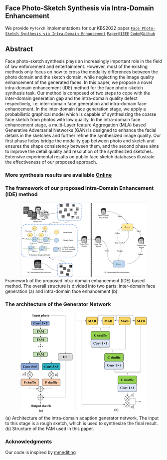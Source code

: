 ## Face Photo-Sketch Synthesis via Intra-Domain Enhancement

We provide `PyTorch` implementations for our KBS2022 paper [`Face Photo-Sketch Synthesis via Intra-Domain Enhancement`](https://www.sciencedirect.com/science/article/pii/S0950705122011194) 
[`Paper@IEEE`](https://www.sciencedirect.com/science/article/pii/S0950705122011194)   [`Code@Github`](https://github.com/shenhaiyoualn/idesketch)  


## Abstract

Face photo-sketch synthesis plays an increasingly important role in the field of law enforcement and entertainment. However, most of the existing methods only focus on how to cross the modality differences between the photo domain and the sketch domain, while neglecting the image quality enhancement of the generated faces. In this paper, we propose a novel intra-domain enhancement (IDE) method for the face photo-sketch synthesis task. Our method is composed of two steps to cope with the inter-domain generation gap and the intra-domain quality defect respectively, i.e. inter-domain face generation and intra-domain face enhancement. In the inter-domain face generation stage, we apply a probabilistic graphical model which is capable of synthesizing the coarse face sketch from photos with low quality. In the intra-domain face enhancement stage, a multi-Layer feature Aggregation (MLA) based Generative Adversarial Networks (GAN) is designed to enhance the facial details in the sketches and further refine the synthesized image quality. Our first phase helps bridge the modality gap between photo and sketch and ensures the shape consistency between them, and the second phase aims to improve the detail quality and resolution of the synthesized sketches. Extensive experimental results on public face sketch databases illustrate the effectiveness of our proposed approach.

### More synthesis results are available [Online](https://github.com/shenhaiyoualn/idesketch/tree/main/imgs/fine-sketch)

### The framework of our proposed Intra-Domain  Enhancement (IDE) method
<div align="center">
	<img src="imgs/ide.PNG" width="80%" height="10%"/>
</div>
</a>
Framework of the proposed intra-domain enhancement (IDE) based method. The overall structure is divided into two parts: inter-domain face generation (a) and intra-domain face enhancement (b).

### The architecture of the Generator Network

<div align="center">
	<img src="imgs/generator.png" width="80%" height="20%"/>
</div>
</a>
(a) Architecture of the intra-domain adaption generator network. The input to this stage is a rough sketch, which is used to synthesize the final result. (b) Structure of the FAM used in this paper.

### Acknowledgments
Our code is inspired by [mmediting](https://github.com/open-mmlab/mmediting)




